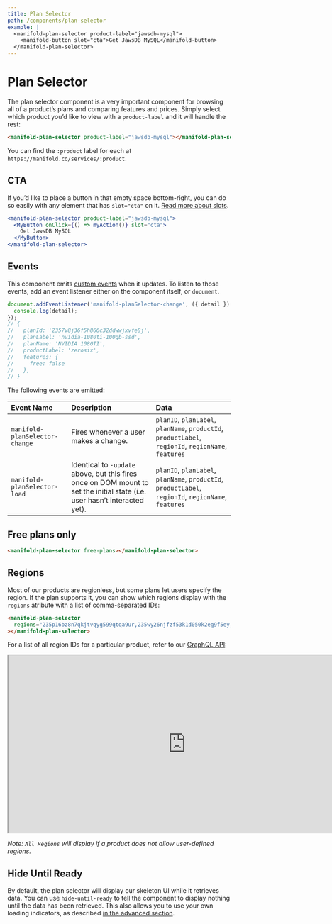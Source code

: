 ```yaml
---
title: Plan Selector
path: /components/plan-selector
example: |
  <manifold-plan-selector product-label="jawsdb-mysql">
    <manifold-button slot="cta">Get JawsDB MySQL</manifold-button>
  </manifold-plan-selector>
---
```


# Plan Selector

The plan selector component is a very important component for browsing all of a product’s plans and
comparing features and prices. Simply select which product you’d like to view with a `product-label`
and it will handle the rest:

```html
<manifold-plan-selector product-label="jawsdb-mysql"></manifold-plan-selector>
```

You can find the `:product` label for each at `https://manifold.co/services/:product`.

## CTA

If you’d like to place a button in that empty space bottom-right, you can do so easily with any
element that has `slot="cta"` on it. [Read more about slots][slot].

```jsx
<manifold-plan-selector product-label="jawsdb-mysql">
  <MyButton onClick={() => myAction()} slot="cta">
    Get JawsDB MySQL
  </MyButton>
</manifold-plan-selector>
```

## Events

This component emits [custom events][custom-events] when it updates. To listen to those events, add
an event listener either on the component itself, or `document`.

```js
document.addEventListener('manifold-planSelector-change', ({ detail }) => {
  console.log(detail);
});
// {
//   planId: '2357v8j36f5h866c32ddwwjxvfe8j',
//   planLabel: 'nvidia-1080ti-100gb-ssd',
//   planName: 'NVIDIA 1080TI',
//   productLabel: 'zerosix',
//   features: {
//     free: false
//   },
// }
```

The following events are emitted:

| Event Name                     | Description                                                                                                                | Data                                                                                                 |
| :----------------------------- | :------------------------------------------------------------------------------------------------------------------------- | :--------------------------------------------------------------------------------------------------- |
| `manifold-planSelector-change` | Fires whenever a user makes a change.                                                                                      | `planID`, `planLabel`, `planName`, `productId`, `productLabel`, `regionId`, `regionName`, `features` |
| `manifold-planSelector-load`   | Identical to `-update` above, but this fires once on DOM mount to set the initial state (i.e. user hasn’t interacted yet). | `planID`, `planLabel`, `planName`, `productId`, `productLabel`, `regionId`, `regionName`, `features` |

## Free plans only

```html
<manifold-plan-selector free-plans></manifold-plan-selector>
```

## Regions

Most of our products are regionless, but some plans let users specify the region. If the plan
supports it, you can show which regions display with the `regions` atribute with a list of
comma-separated IDs:

```html
<manifold-plan-selector
  regions="235p16bz8n7qkjtvqyg599qtqa9ur,235wy26njfzf53k1d050k2eg9f5ey,235u7nm47cknwjyjdyqwxg070zfmm"
></manifold-plan-selector>
```

For a list of all region IDs for a particular product, refer to our [GraphQL API][graphql-api]:

<iframe src="https://graphqlbin.com/v2/gnyVCY" height="400" width="800"></iframe>

_Note: `All Regions` will display if a product does not allow user-defined regions._

## Hide Until Ready

By default, the plan selector will display our skeleton UI while it retrieves data. You can use
`hide-until-ready` to tell the component to display nothing until the data has been retrieved. This
also allows you to use your own loading indicators, as described [in the advanced
section][custom-loaders].

[custom-loaders]: /advanced/authentication
[custom-events]: https://developer.mozilla.org/en-US/docs/Web/API/CustomEvent/CustomEvent
[graphql-api]: https://api.manifold.co
[slot]: https://stenciljs.com/docs/templating-jsx/
